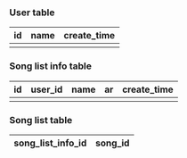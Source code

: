
### User table 
|id|name|create_time|
|---|---|---|
||||

### Song list info table
id|user_id|name|ar|create_time|
---|---|---|---|---|
||||



### Song list table
song_list_info_id|song_id
--|--